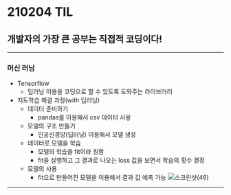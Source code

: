 # 210204 TIL
## 개발자의 가장 큰 공부는 직접적 코딩이다!
--------------------------
### 머신 러닝
  * Tensorflow
    * 딥러닝 이용을 코딩으로 할 수 있도록 도와주는 라이브러리
  * 지도학습 해결 과정(with 딥러닝)
    * 데이터 준비하기
      * pandas를 이용해서 csv 데이터 사용
    * 모델의 구조 만들기
      * 인공신경망(딥러닝) 이용해서 모델 생성
    * 데이터로 모델을 학습
      * 모델의 학습을 fit이라 칭함
      * fit을 실행하고 그 결과로 나오는 loss 값을 보면서 학습의 횟수 결정
    * 모델의 사용
      * fit으로 만들어진 모델을 이용해서 결과 값 예측 가능
![스크린샷(46)](https://user-images.githubusercontent.com/67555400/106777996-d92b2180-6688-11eb-97ee-3f7b137e4e3f.png)

---------------------------
